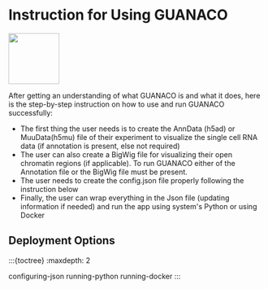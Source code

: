 # Instruction for Using GUANACO

<img src="../assets/configguanaco.png" width="100">

After getting an understanding of what GUANACO is and what it does, here is the step-by-step instruction on how to use and run GUANACO successfully:

* The first thing the user needs is to create the AnnData (h5ad) or MuuData(h5mu) file of their experiment to visualize the single cell RNA data (if annotation is present, else not required)
* The user can also create a BigWig file for visualizing their open chromatin regions (if applicable). To run GUANACO either of the Annotation file or the BigWig file must be present.
* The user needs to create the config.json file properly following the instruction below
* Finally, the user can wrap everything in the Json file (updating information if needed) and run the app using system's Python or using Docker

## Deployment Options

:::{toctree}
:maxdepth: 2

configuring-json
running-python
running-docker
:::